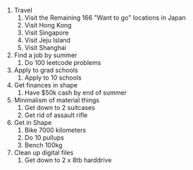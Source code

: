 1. Travel
    1. Visit the Remaining 166 "Want to go" locations in Japan
    2. Visit Hong Kong
    3. Visit Singapore
    4. Visit Jeju Island
    5. Visit Shanghai
3. Find a job by summer
    1. Do 100 leetcode problems
4. Apply to grad schools
    1. Apply to 10 schools
5. Get finances in shape
    1. Have $50k cash by end of summer
6. Minimalism of material things
   1. Get down to 2 suitcases
   2. Get rid of assault rifle
7. Get in Shape
   1. Bike 7000 kilometers
   2. Do 10 pullups
   3. Bench 100kg 
8. Clean up digital files
   1. Get down to 2 x 8tb harddrive
